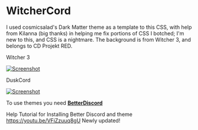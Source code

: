 # WitcherCord
 I used cosmicsalad's Dark Matter theme as a template to this CSS, with help from Kilanna (big thanks) in helping me fix portions of CSS I botched; I'm new to this, and CSS is a nightmare. The background is from Witcher 3, and belongs to CD Projekt RED.

Witcher 3

[![Screenshot](http://bit.ly/2cMvNSQ)](https://gfycat.com/DrearyIllGoose "Click Me!")

DuskCord

[![Screenshot](http://bit.ly/2cMwtHJ)](https://gfycat.com/JoyfulFamousAfricanaugurbuzzard "Click Me!")

To use themes you need [__BetterDiscord__](https://betterdiscord.net/home/)

Help Tutorial for Installing Better Discord and theme https://youtu.be/VFiZzuuq8gU Newly updated!
